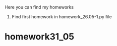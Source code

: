 Here you can find my homeworks

1. Find first homework in homework_26.05-1.py file

# homework31_05
